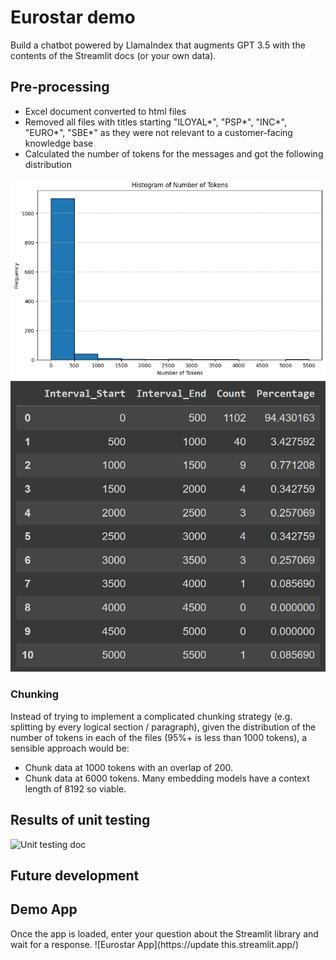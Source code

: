 # Eurostar demo
Build a chatbot powered by LlamaIndex that augments GPT 3.5 with the contents of the Streamlit docs (or your own data).

## Pre-processing
- Excel document converted to html files
- Removed all files with titles starting "ILOYAL*", "PSP*", "INC*", "EURO*", "SBE*" as they were not relevant to a customer-facing knowledge base
- Calculated the number of tokens for the messages and got the following distribution

![Distribution of number of tokens](images/num_tokens_histogram.png)
![Distribution of number of tokens (percentages)](images/num_tokens_percentage.PNG)

### Chunking
Instead of trying to implement a complicated chunking strategy (e.g. splitting by every logical section / paragraph), given the distribution of the number of tokens in each of the files (95%+ is less than 1000 tokens), a sensible approach would be:
- Chunk data at 1000 tokens with an overlap of 200.
- Chunk data at 6000 tokens. Many embedding models have a context length of 8192 so viable.

## Results of unit testing
![Unit testing doc](https://docs.google.com/spreadsheets/d/1UQ3cscKfnj9avwbkEuib7aXN5C7Y8gbDuYo3H_mDa2Q/edit?usp=sharing)

## Future development

## Demo App

Once the app is loaded, enter your question about the Streamlit library and wait for a response.
![Eurostar App](https://update this.streamlit.app/)

